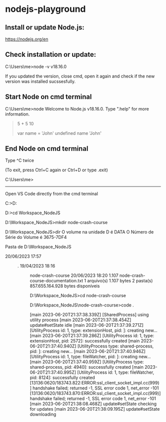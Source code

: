 # nodejs-playground

## Install or update Node.js:

https://nodejs.org/en

## Check installation or update:

C:\Users\me>node -v
v18.16.0

If you updated the version, close cmd, open it again and check if the new version was installed sucssesfully.

## Start Node on cmd terminal

C:\Users\me>node
Welcome to Node.js v18.16.0.
Type ".help" for more information.
>
> 5 + 5
10
>
> var name = 'John'
undefined
> name
'John'

## End Node on cmd terminal

Type ^C twice

>
(To exit, press Ctrl+C again or Ctrl+D or type .exit)
>

C:\Users\me>


--------------------------------------------------------------
Open VS Code directly from the cmd terminal

C:\>D:

D:\>cd Workspace_NodeJS

D:\Workspace_NodeJS>mkdir node-crash-course

D:\Workspace_NodeJS>dir
 O volume na unidade D é DATA
 O Número de Série do Volume é 3675-7DF4

 Pasta de D:\Workspace_NodeJS

20/06/2023  17:57    <DIR>          .
19/04/2023  18:16    <DIR>          node-crash-course
20/06/2023  18:20             1.107 node-crash-course-documentation.txt
               1 arquivo(s)          1.107 bytes
               2 pasta(s)   857.655.164.928 bytes disponíveis

D:\Workspace_NodeJS>cd node-crash-course

D:\Workspace_NodeJS\node-crash-course>code .

[main 2023-06-20T21:37:38.339Z] [SharedProcess] using utility process
[main 2023-06-20T21:37:38.454Z] update#setState idle
[main 2023-06-20T21:37:39.271Z] [UtilityProcess id: 1, type: extensionHost, pid: <none>]: creating new...
[main 2023-06-20T21:37:39.286Z] [UtilityProcess id: 1, type: extensionHost, pid: 2572]: successfully created
[main 2023-06-20T21:37:40.940Z] [UtilityProcess type: shared-process, pid: <none>]: creating new...
[main 2023-06-20T21:37:40.946Z] [UtilityProcess id: 1, type: fileWatcher, pid: <none>]: creating new...
[main 2023-06-20T21:37:40.959Z] [UtilityProcess type: shared-process, pid: 4940]: successfully created
[main 2023-06-20T21:37:40.995Z] [UtilityProcess id: 1, type: fileWatcher, pid: 8124]: successfully created
[13136:0620/183743.822:ERROR:ssl_client_socket_impl.cc(999)] handshake failed; returned -1, SSL error code 1, net_error -101
[13136:0620/183743.870:ERROR:ssl_client_socket_impl.cc(999)] handshake failed; returned -1, SSL error code 1, net_error -101
[main 2023-06-20T21:38:08.468Z] update#setState checking for updates
[main 2023-06-20T21:38:09.195Z] update#setState downloading

